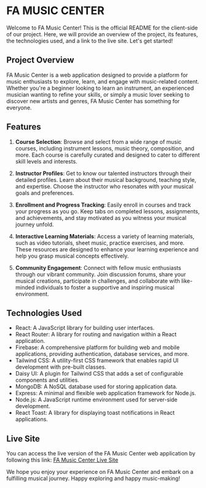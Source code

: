 # FA MUSIC CENTER

Welcome to FA Music Center! This is the official README for the client-side of our project. Here, we will provide an overview of the project, its features, the technologies used, and a link to the live site. Let's get started!

## Project Overview
FA Music Center is a web application designed to provide a platform for music enthusiasts to explore, learn, and engage with music-related content. Whether you're a beginner looking to learn an instrument, an experienced musician wanting to refine your skills, or simply a music lover seeking to discover new artists and genres, FA Music Center has something for everyone.

## Features
1. **Course Selection**: Browse and select from a wide range of music courses, including instrument lessons, music theory, composition, and more. Each course is carefully curated and designed to cater to different skill levels and interests.

2. **Instructor Profiles**: Get to know our talented instructors through their detailed profiles. Learn about their musical background, teaching style, and expertise. Choose the instructor who resonates with your musical goals and preferences.

3. **Enrollment and Progress Tracking**: Easily enroll in courses and track your progress as you go. Keep tabs on completed lessons, assignments, and achievements, and stay motivated as you witness your musical journey unfold.

4. **Interactive Learning Materials**: Access a variety of learning materials, such as video tutorials, sheet music, practice exercises, and more. These resources are designed to enhance your learning experience and help you grasp musical concepts effectively.

5. **Community Engagement**: Connect with fellow music enthusiasts through our vibrant community. Join discussion forums, share your musical creations, participate in challenges, and collaborate with like-minded individuals to foster a supportive and inspiring musical environment.

## Technologies Used
- React: A JavaScript library for building user interfaces.
- React Router: A library for routing and navigation within a React application.
- Firebase: A comprehensive platform for building web and mobile applications, providing authentication, database services, and more.
- Tailwind CSS: A utility-first CSS framework that enables rapid UI development with pre-built classes.
- Daisy UI: A plugin for Tailwind CSS that adds a set of configurable components and utilities.
- MongoDB: A NoSQL database used for storing application data.
- Express: A minimal and flexible web application framework for Node.js.
- Node.js: A JavaScript runtime environment used for server-side development.
- React Toast: A library for displaying toast notifications in React applications.

## Live Site
You can access the live version of the FA Music Center web application by following this link: [FA Music Center Live Site](https://fa-music-center.web.app/)

We hope you enjoy your experience on FA Music Center and embark on a fulfilling musical journey. Happy exploring and happy music-making!
